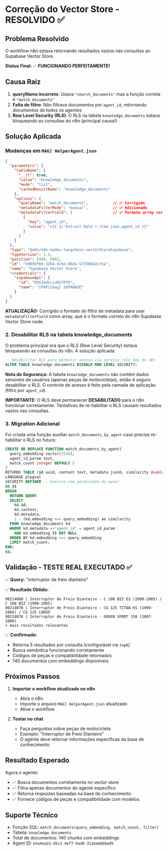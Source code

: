 # Correção do Vector Store - RESOLVIDO ✅

## Problema Resolvido

O workflow n8n estava retornando resultados vazios nas consultas ao Supabase Vector Store.

**Status Final:** ✅ **FUNCIONANDO PERFEITAMENTE!**

## Causa Raiz

1. **queryName incorreto**: Usava `"search_documents"` mas a função correta é `"match_documents"`
2. **Falta de filtro**: Não filtrava documentos por `agent_id`, retornando documentos de todos os agentes
3. **Row Level Security (RLS)**: O RLS na tabela `knowledge_documents` estava bloqueando as consultas do n8n (principal causa!)

## Solução Aplicada

### Mudanças em `MAG] HelperAgent.json`

```json
{
  "parameters": {
    "tableName": {
      "__rl": true,
      "value": "knowledge_documents",
      "mode": "list",
      "cachedResultName": "knowledge_documents"
    },
    "options": {
      "queryName": "match_documents",           // ✅ Corrigido
      "metadataFilterMode": "manual",           // ✅ Adicionado
      "metadataFilterField": [                  // ✅ Formato array correto
        {
          "key": "agent_id",
          "value": "={{ $('Extract Data').item.json.agent_id }}"
        }
      ]
    }
  },
  "type": "@n8n/n8n-nodes-langchain.vectorStoreSupabase",
  "typeVersion": 1.3,
  "position": [480, 608],
  "id": "59893f69-3264-4c5e-86da-57358642c7ea",
  "name": "Supabase Vector Store",
  "credentials": {
    "supabaseApi": {
      "id": "EOGJkdSrjuR27Pf6",
      "name": "[PAP][mag] SUPABASE"
    }
  }
}
```

**ATUALIZAÇÃO:** Corrigido o formato do filtro de metadata para usar `metadataFilterField` como array, que é o formato correto do n8n Supabase Vector Store node.

### 2. Desabilitar RLS na tabela knowledge_documents

O problema principal era que o RLS (Row Level Security) estava bloqueando as consultas do n8n. A solução aplicada:

```sql
-- Desabilitar RLS para permitir acesso via service_role key do n8n
ALTER TABLE knowledge_documents DISABLE ROW LEVEL SECURITY;
```

**Nota de Segurança:** A tabela `knowledge_documents` não contém dados sensíveis de usuários (apenas peças de motocicletas), então é seguro desabilitar o RLS. O controle de acesso é feito pela camada de aplicação (filtro por `agent_id`).

**IMPORTANTE:** O RLS deve permanecer **DESABILITADO** para o n8n funcionar corretamente. Tentativas de re-habilitar o RLS causam resultados vazios nas consultas.

### 3. Migration Adicional

Foi criada uma função auxiliar `match_documents_by_agent` caso precise re-habilitar o RLS no futuro:

```sql
CREATE OR REPLACE FUNCTION match_documents_by_agent(
  query_embedding vector(1536),
  agent_id_param text,
  match_count integer DEFAULT 5
)
RETURNS TABLE (id uuid, content text, metadata jsonb, similarity double precision)
LANGUAGE plpgsql
SECURITY DEFINER -- Executa com permissões do owner
AS $$
BEGIN
  RETURN QUERY
  SELECT
    kd.id,
    kd.content,
    kd.metadata,
    1 - (kd.embedding <=> query_embedding) as similarity
  FROM knowledge_documents kd
  WHERE kd.metadata->>'agent_id' = agent_id_param
    AND kd.embedding IS NOT NULL
  ORDER BY kd.embedding <=> query_embedding
  LIMIT match_count;
END;
$$;
```

## Validação - TESTE REAL EXECUTADO ✅

✅ **Query:** "interruptor de freio dianteiro"

✅ **Resultado Obtido:**
```
90214060 | Interruptor de Freio Dianteiro - C 100 BIZ ES (2000-2005) / C 100 BIZ (1998-2005)
90214070 | Interruptor de Freio Dianteiro - CG 125 TITAN KS (1999-2004) / CG 125 CARGO
90214070 | Interruptor de Freio Dianteiro - GREEN SPORT 150 (2007-2008)
+ mais resultados relevantes
```

✅ **Confirmado:**
- Retorna 5 resultados por consulta (configurável via `topK`)
- Busca semântica funcionando corretamente
- Códigos de peças e compatibilidade retornados
- 140 documentos com embeddings disponíveis

## Próximos Passos

1. **Importar o workflow atualizado no n8n**
   - Abra o n8n
   - Importe o arquivo `MAG] HelperAgent.json` atualizado
   - Ative o workflow

2. **Testar no chat**
   - Faça perguntas sobre peças de motocicleta
   - Exemplo: "Interruptor de Freio Dianteiro"
   - O agente deve retornar informações específicas da base de conhecimento

## Resultado Esperado

Agora o agente:
- ✅ Busca documentos corretamente no vector store
- ✅ Filtra apenas documentos do agente específico
- ✅ Retorna respostas baseadas na base de conhecimento
- ✅ Fornece códigos de peças e compatibilidade com modelos

## Suporte Técnico

- Função SQL: `match_documents(query_embedding, match_count, filter)`
- Tabela: `knowledge_documents`
- Total de documentos: 140 chunks com embeddings
- Agent ID: `e5a4ea22-d5c2-4ef7-9ad0-312eeb6bba95`

